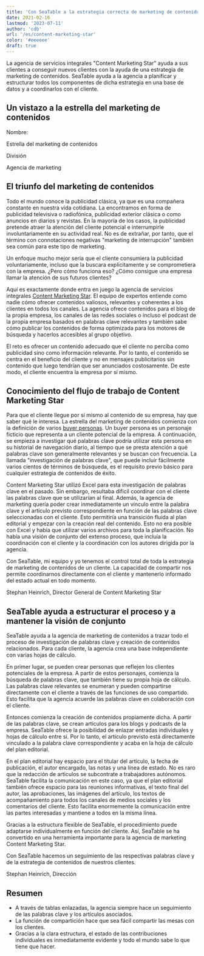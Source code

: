 ```yaml
---
title: 'Con SeaTable a la estrategia correcta de marketing de contenidos - SeaTable'
date: 2021-02-16
lastmod: '2023-07-11'
author: 'cdb'
url: '/es/content-marketing-star'
color: '#eeeeee'
draft: true
---
```


La agencia de servicios integrales "Content Marketing Star" ayuda a sus clientes a conseguir nuevos clientes con la ayuda de una estrategia de marketing de contenidos. SeaTable ayuda a la agencia a planificar y estructurar todos los componentes de dicha estrategia en una base de datos y a coordinarlos con el cliente.

## Un vistazo a la estrella del marketing de contenidos

Nombre:

Estrella del marketing de contenidos

División

Agencia de marketing

## El triunfo del marketing de contenidos

Todo el mundo conoce la publicidad clásica, ya que es una compañera constante en nuestra vida cotidiana. La encontramos en forma de publicidad televisiva o radiofónica, publicidad exterior clásica o como anuncios en diarios y revistas. En la mayoría de los casos, la publicidad pretende atraer la atención del cliente potencial e interrumpirle involuntariamente en su actividad real. No es de extrañar, por tanto, que el término con connotaciones negativas "marketing de interrupción" también sea común para este tipo de marketing.

Un enfoque mucho mejor sería que el cliente consumiera la publicidad voluntariamente, incluso que la buscara explícitamente y se comprometiera con la empresa. ¿Pero cómo funciona eso? ¿Cómo consigue una empresa llamar la atención de sus futuros clientes?

Aquí es exactamente donde entra en juego la agencia de servicios integrales [Content Marketing Star](https://content-marketing-star.de). El equipo de expertos entiende como nadie cómo ofrecer contenidos valiosos, relevantes y coherentes a los clientes en todos los canales. La agencia ofrece contenidos para el blog de la propia empresa, los canales de las redes sociales o incluso el podcast de la propia empresa basados en palabras clave relevantes y también sabe cómo publicar los contenidos de forma optimizada para los motores de búsqueda y hacerlos accesibles al grupo objetivo.

El reto es ofrecer un contenido adecuado que el cliente no perciba como publicidad sino como información relevante. Por lo tanto, el contenido se centra en el beneficio del cliente y no en mensajes publicitarios sin contenido que luego tendrían que ser anunciados costosamente. De este modo, el cliente encuentra la empresa por sí mismo.

## Conocimiento del flujo de trabajo de Content Marketing Star

Para que el cliente llegue por sí mismo al contenido de su empresa, hay que saber qué le interesa. La estrella del marketing de contenidos comienza con la definición de varios [buyer personas](https://blog.hubspot.de/marketing/was-ist-der-unterschied-zwischen-zielgruppen-und-buyer-personas). Un buyer persona es un personaje ficticio que representa a un cliente potencial de la empresa. A continuación, se empieza a investigar qué palabras clave podría utilizar esta persona en su historial de navegación diario, al tiempo que se presta atención a qué palabras clave son generalmente relevantes y se buscan con frecuencia. La llamada "investigación de palabras clave", que puede incluir fácilmente varios cientos de términos de búsqueda, es el requisito previo básico para cualquier estrategia de contenidos de éxito.

Content Marketing Star utilizó Excel para esta investigación de palabras clave en el pasado. Sin embargo, resultaba difícil coordinar con el cliente las palabras clave que se utilizarían al final. Además, la agencia de marketing quería poder crear inmediatamente un vínculo entre la palabra clave y el artículo previsto correspondiente en función de las palabras clave seleccionadas con el cliente. Esto permitiría una transición fluida al plan editorial y empezar con la creación real del contenido. Esto no era posible con Excel y había que utilizar varios archivos para toda la planificación. No había una visión de conjunto del extenso proceso, que incluía la coordinación con el cliente y la coordinación con los autores dirigida por la agencia.

Con SeaTable, mi equipo y yo tenemos el control total de toda la estrategia de marketing de contenidos de un cliente. La capacidad de compartir nos permite coordinarnos directamente con el cliente y mantenerlo informado del estado actual en todo momento.

Stephan Heinrich, Director General de Content Marketing Star

## SeaTable ayuda a estructurar el proceso y a mantener la visión de conjunto

SeaTable ayuda a la agencia de marketing de contenidos a trazar todo el proceso de investigación de palabras clave y creación de contenidos relacionados. Para cada cliente, la agencia crea una base independiente con varias hojas de cálculo.

En primer lugar, se pueden crear personas que reflejen los clientes potenciales de la empresa. A partir de estos personajes, comienza la búsqueda de palabras clave, que también tiene su propia hoja de cálculo. Las palabras clave relevantes se enumeran y pueden compartirse directamente con el cliente a través de las funciones de uso compartido. Esto facilita que la agencia acuerde las palabras clave en colaboración con el cliente.

Entonces comienza la creación de contenidos propiamente dicha. A partir de las palabras clave, se crean artículos para los blogs y podcasts de la empresa. SeaTable ofrece la posibilidad de enlazar entradas individuales y hojas de cálculo entre sí. Por lo tanto, el artículo previsto está directamente vinculado a la palabra clave correspondiente y acaba en la hoja de cálculo del plan editorial.

En el plan editorial hay espacio para el titular del artículo, la fecha de publicación, el autor encargado, las notas y una línea de estado. No es raro que la redacción de artículos se subcontrate a trabajadores autónomos. SeaTable facilita la comunicación en este caso, ya que el plan editorial también ofrece espacio para las reuniones informativas, el texto final del autor, las aprobaciones, las imágenes del artículo, los textos de acompañamiento para todos los canales de medios sociales y los comentarios del cliente. Esto facilita enormemente la comunicación entre las partes interesadas y mantiene a todos en la misma línea.

Gracias a la estructura flexible de SeaTable, el procedimiento puede adaptarse individualmente en función del cliente. Así, SeaTable se ha convertido en una herramienta importante para la agencia de marketing Content Marketing Star.

Con SeaTable hacemos un seguimiento de las respectivas palabras clave y de la estrategia de contenidos de nuestros clientes.

Stephan Heinrich, Dirección

## Resumen

- A través de tablas enlazadas, la agencia siempre hace un seguimiento de las palabras clave y los artículos asociados.
- La función de compartición hace que sea fácil compartir las mesas con los clientes.
- Gracias a la clara estructura, el estado de las contribuciones individuales es inmediatamente evidente y todo el mundo sabe lo que tiene que hacer.

